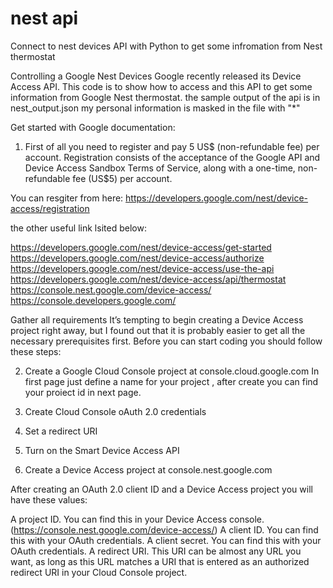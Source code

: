 # nest api 
Connect to nest devices API with Python to get some infromation from Nest thermostat

Controlling a Google Nest Devices
Google recently released its Device Access API. 
This code is to show how to access and this API to get some information from Google Nest thermostat.
the sample output of the api is in nest_output.json my personal information is masked in the file with "*"

Get started with Google documentation:
1) First of all you need to register and pay 5 US$ (non-refundable fee) per account.
Registration consists of the acceptance of the Google API and Device Access Sandbox Terms of Service, along with a one-time, non-refundable fee (US$5) per account.

You can resgiter from here:
https://developers.google.com/nest/device-access/registration

the other useful link lsited below:

https://developers.google.com/nest/device-access/get-started
https://developers.google.com/nest/device-access/authorize
https://developers.google.com/nest/device-access/use-the-api
https://developers.google.com/nest/device-access/api/thermostat
https://console.nest.google.com/device-access/
https://console.developers.google.com/

Gather all requirements
It’s tempting to begin creating a Device Access project right away, but I found out that it is probably easier to get all the necessary prerequisites first. 
Before you can start coding you should follow these steps:

2) Create a Google Cloud Console project at console.cloud.google.com
In first page just define a name for your project , after create you can find your proiect id in next page.

3) Create Cloud Console oAuth 2.0 credentials
4) Set a redirect URI
5) Turn on the Smart Device Access API
6) Create a Device Access project at console.nest.google.com

After creating an OAuth 2.0 client ID and a Device Access project you will have these values:

A project ID. You can find this in your Device Access console. (https://console.nest.google.com/device-access/)
A client ID. You can find this with your OAuth credentials.
A client secret. You can find this with your OAuth credentials.
A redirect URI. This URI can be almost any URL you want, as long as this URL matches a URI that is entered as an authorized redirect URI in your Cloud Console project. 